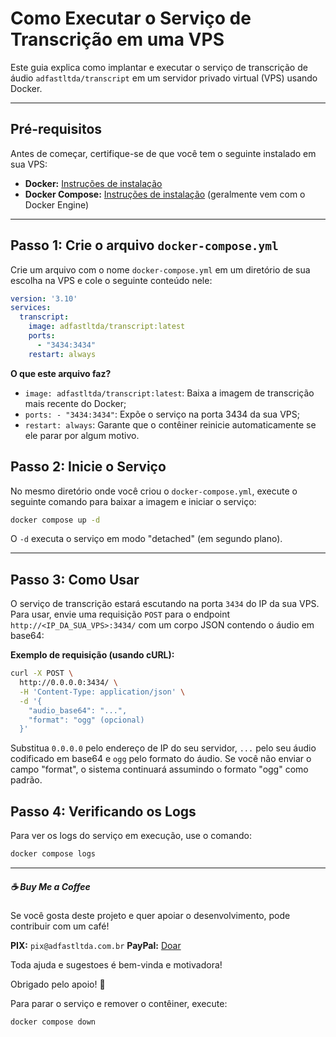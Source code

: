 # Como Executar o Serviço de Transcrição em uma VPS

Este guia explica como implantar e executar o serviço de transcrição de áudio `adfastltda/transcript` em um servidor privado virtual (VPS) usando Docker.

---
## Pré-requisitos

Antes de começar, certifique-se de que você tem o seguinte instalado em sua VPS:

*   **Docker:** [Instruções de instalação](https://docs.docker.com/engine/install/)
*   **Docker Compose:** [Instruções de instalação](https://docs.docker.com/compose/install/) (geralmente vem com o Docker Engine)

---
## Passo 1: Crie o arquivo `docker-compose.yml`

Crie um arquivo com o nome `docker-compose.yml` em um diretório de sua escolha na VPS e cole o seguinte conteúdo nele:

```yaml
version: '3.10'
services:
  transcript:
    image: adfastltda/transcript:latest
    ports:
      - "3434:3434"
    restart: always
```

**O que este arquivo faz?**
*   `image: adfastltda/transcript:latest`: Baixa a imagem de transcrição mais recente do Docker;
*   `ports: - "3434:3434"`: Expõe o serviço na porta 3434 da sua VPS;
*   `restart: always`: Garante que o contêiner reinicie automaticamente se ele parar por algum motivo.

## Passo 2: Inicie o Serviço

No mesmo diretório onde você criou o `docker-compose.yml`, execute o seguinte comando para baixar a imagem e iniciar o serviço:

```bash
docker compose up -d
```

O `-d` executa o serviço em modo "detached" (em segundo plano).

---
## Passo 3: Como Usar

O serviço de transcrição estará escutando na porta `3434` do IP da sua VPS. Para usar, envie uma requisição `POST` para o endpoint `http://<IP_DA_SUA_VPS>:3434/` com um corpo JSON contendo o áudio em base64:

**Exemplo de requisição (usando cURL):**
```bash
curl -X POST \
  http://0.0.0.0:3434/ \
  -H 'Content-Type: application/json' \
  -d '{
    "audio_base64": "...",
    "format": "ogg" (opcional)
  }'
```
Substitua `0.0.0.0` pelo endereço de IP do seu servidor, `...` pelo seu áudio codificado em base64 e `ogg` pelo formato do áudio. Se você não enviar o campo "format", o sistema continuará assumindo o formato "ogg" como padrão.

## Passo 4: Verificando os Logs

Para ver os logs do serviço em execução, use o comando:
```bash
docker compose logs
```


---
##### ☕ Buy Me a Coffee

Se você gosta deste projeto e quer apoiar o desenvolvimento, pode contribuir com um café!  

**PIX:** `pix@adfastltda.com.br`
**PayPal:** [Doar](https://www.paypal.com/ncp/payment/TSLA567NR39LA) 

Toda ajuda e sugestoes é bem-vinda e motivadora!  

Obrigado pelo apoio! 🙏

Para parar o serviço e remover o contêiner, execute:
```bash
docker compose down
```
